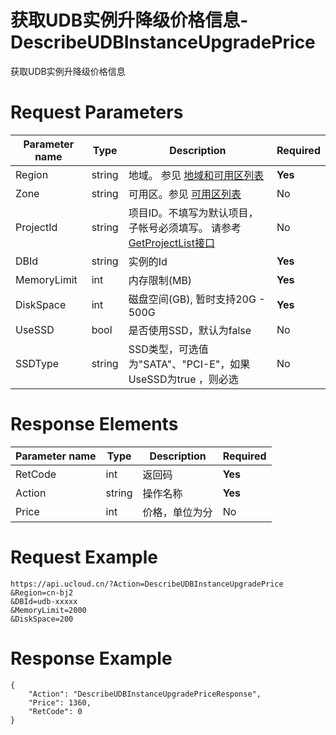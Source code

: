 # 获取UDB实例升降级价格信息-DescribeUDBInstanceUpgradePrice

获取UDB实例升降级价格信息

# Request Parameters
|Parameter name|Type|Description|Required|
|---|---|---|---|
|Region|string|地域。 参见 [地域和可用区列表](api/summary/regionlist)|**Yes**|
|Zone|string|可用区。参见 [可用区列表](api/summary/regionlist)|No|
|ProjectId|string|项目ID。不填写为默认项目，子帐号必须填写。 请参考[GetProjectList接口](api/summary/get_project_list)|No|
|DBId|string|实例的Id|**Yes**|
|MemoryLimit|int|内存限制(MB)|**Yes**|
|DiskSpace|int|磁盘空间(GB), 暂时支持20G - 500G|**Yes**|
|UseSSD|bool|是否使用SSD，默认为false|No|
|SSDType|string|SSD类型，可选值为"SATA"、"PCI-E"，如果UseSSD为true ，则必选|No|

# Response Elements
|Parameter name|Type|Description|Required|
|---|---|---|---|
|RetCode|int|返回码|**Yes**|
|Action|string|操作名称|**Yes**|
|Price|int|价格，单位为分|No|

# Request Example
```
https://api.ucloud.cn/?Action=DescribeUDBInstanceUpgradePrice
&Region=cn-bj2
&DBId=udb-xxxxx
&MemoryLimit=2000
&DiskSpace=200
```

# Response Example
```
{
    "Action": "DescribeUDBInstanceUpgradePriceResponse", 
    "Price": 1360, 
    "RetCode": 0
}
```

